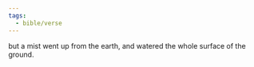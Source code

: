 ```yaml
---
tags:
  - bible/verse
---
```

but a mist went up from the earth, and watered the whole surface of the ground.